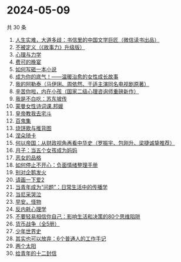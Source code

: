 # 2024-05-09

共 30 条

<!-- BEGIN WEREAD -->
<!-- 最后更新时间 2024-05-09 15:01:03 +0800 -->
1. [人生实难，大道多歧：书信里的中国文学巨匠（微信读书出品）](https://weread.qq.com/web/bookDetail/22732c80813ab875cg017a80)
1. [不被定义（《故事力》升级版）](https://weread.qq.com/web/bookDetail/52332dd0813ab861ag014fc9)
1. [心理与力学](https://weread.qq.com/web/bookDetail/a0432e40813ab8d08g012a03)
1. [费可的晚宴](https://weread.qq.com/web/bookDetail/60c325d0813ab74e9g015b91)
1. [如何写砸一本小说](https://weread.qq.com/web/bookDetail/b0f322a0813ab7ee4g0167e1)
1. [成为你的底气！——温暖治愈的女性成长故事](https://weread.qq.com/web/bookDetail/d6132a50813ab87f3g015662)
1. [我的阿勒泰（马伊琍、周依然、于适主演同名电视剧原著）](https://weread.qq.com/web/bookDetail/6e732140813ab6e60g013caf)
1. [辛苦你啦，内在小孩（国家二级心理咨询师重磅新作）](https://weread.qq.com/web/bookDetail/5b132110813ab86b6g015c5d)
1. [我是不白吃：苏东坡传](https://weread.qq.com/web/bookDetail/585323b0813ab85e0g013d98)
1. [蒙曼女性诗词课.邦媛](https://weread.qq.com/web/bookDetail/2d932c60813ab8681g0184b7)
1. [皇帝教我去宅斗](https://weread.qq.com/web/bookDetail/78d32060813ab861ag013cb4)
1. [百鬼集](https://weread.qq.com/web/bookDetail/668326d0813ab8b82g016d9c)
1. [烧饼歌与推背图](https://weread.qq.com/web/bookDetail/bb532690813ab8bf2g0111d3)
1. [涅朵琦卡](https://weread.qq.com/web/bookDetail/f0932800813ab8cfdg0111df)
1. [何以帝国：从财政视角再看中华史（罗振宇、包刚升、梁捷诚挚推荐）](https://weread.qq.com/web/bookDetail/51f32de0813ab8c35g01089a)
1. [月子：当五个女孩成为妈妈](https://weread.qq.com/web/bookDetail/8ac32350813ab8cf1g0129bd)
1. [恶女的品格](https://weread.qq.com/web/bookDetail/5e3326e0813ab8c2eg01754f)
1. [如何停止不开心：负面情绪整理手册](https://weread.qq.com/web/bookDetail/d3e326d0813ab8b0cg017513)
1. [别对企鹅发火](https://weread.qq.com/web/bookDetail/622324d0813ab8b9fg013e0b)
1. [请画一下爱2](https://weread.qq.com/web/bookDetail/64332740813ab8c3dg013f89)
1. [当青年成为“问题”：日常生活中的传播学](https://weread.qq.com/web/bookDetail/bd032c40813ab8b4fg0118b0)
1. [当尼采哭泣](https://weread.qq.com/web/bookDetail/a7f32c505d0ef7a7f4f3839)
1. [早安，怪物](https://weread.qq.com/web/bookDetail/5f9326e0813ab8c3dg010320)
1. [反内耗心理学](https://weread.qq.com/web/bookDetail/ced32730813ab8b3cg017549)
1. [不要轻易相信你自己：影响生活和决策的80个思维陷阱](https://weread.qq.com/web/bookDetail/6b532940813ab8cc8g015d3c)
1. [货币战争（全5册）](https://weread.qq.com/web/bookDetail/a7b324105c35e0a7bf8ad21)
1. [少年世界史](https://weread.qq.com/web/bookDetail/ea6323f0813ab85d9g011ec4)
1. [其实也可以放弃：6个普通人的工作手记](https://weread.qq.com/web/bookDetail/bf232460813ab8ce3g018bae)
1. [两个太阳](https://weread.qq.com/web/bookDetail/2bb32670813ab881bg014410)
1. [给青年的十二封信](https://weread.qq.com/web/bookDetail/02432ad071f01ba102469b9)
<!-- END WEREAD -->